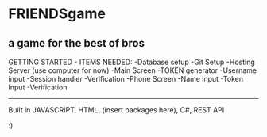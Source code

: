 # FRIENDSgame
a game for the best of bros
----------------------------------------
GETTING STARTED - ITEMS NEEDED:
-Database setup
-Git Setup
-Hosting Server (use computer for now)
-Main Screen
    -TOKEN generator
    -Username input
    -Session handler
    -Verification
-Phone Screen
    -Name input
    -Token Input
    -Verification
    
---------------------------------------

Built in JAVASCRIPT, HTML, (insert packages here), C#, REST API


:)
